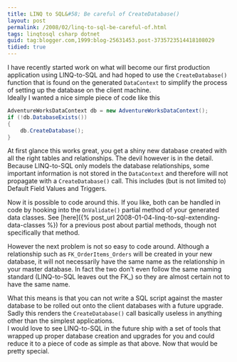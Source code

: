 ```yaml
---
title: LINQ to SQL&#58; Be careful of CreateDatabase()
layout: post
permalink: /2008/02/linq-to-sql-be-careful-of.html
tags: linqtosql csharp dotnet
guid: tag:blogger.com,1999:blog-25631453.post-3735723514418108029
tidied: true
---
```


I have recently started work on what will become our first production application using LINQ-to-SQL and had hoped to use the `CreateDatabase()` function that is found on the generated `DataContext` to simplify the process of setting up the database on the client machine.  
Ideally I wanted a nice simple piece of code like this

<!-- more -->

```csharp
AdventureWorksDataContext db = new AdventureWorksDataContext();
if (!db.DatabaseExists())
{
    db.CreateDatabase();
}
```


At first glance this works great, you get a shiny new database created with all the right tables and relationships. The devil however is in the detail.  
Because LINQ-to-SQL only models the database relationships, some important information is not stored in the `DataContext` and therefore will not propagate with a `CreateDatabase()` call. This includes (but is not limited to) Default Field Values and Triggers.

Now it is possible to code around this. If you like, both can be handled in code by hooking into the `OnValidate()` partial method of your generated data classes. See [here]({% post_url 2008-01-04-linq-to-sql-extending-data-classes %}) for a previous post about partial methods, though not specifically that method.

However the next problem is not so easy to code around. Although a relationship such as `FK_OrderItems_Orders` will be created in your new database, it will not necessarily have the same name as the relationship in your master database. In fact the two don't even follow the same naming standard (LINQ-to-SQL leaves out the FK_) so they are almost certain not to have the same name.

What this means is that you can not write a SQL script against the master database to be rolled out onto the client databases with a future upgrade.
Sadly this renders the `CreateDatabase()` call basically useless in anything other than the simplest applications.  
I would love to see LINQ-to-SQL in the future ship with a set of tools that wrapped up proper database creation and upgrades for you and could reduce it to a piece of code as simple as that above. Now that would be pretty special.
